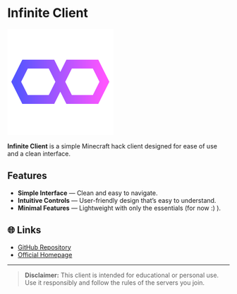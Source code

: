 # Infinite Client

![Infinite Client Icon](src/main/resources/assets/infinite/icon.svg)

**Infinite Client** is a simple Minecraft hack client designed for ease of use and a clean interface.

##  Features

-  **Simple Interface** — Clean and easy to navigate.  
-  **Intuitive Controls** — User-friendly design that’s easy to understand.  
-  **Minimal Features** — Lightweight with only the essentials (for now :) ).

## 🌐 Links

- [GitHub Repository](https://github.com/The-Infinitys/minecraft.infinite-client)  
- [Official Homepage](https://the-infinitys.f5.si/minecraft/infinite-client)

---

>  **Disclaimer:** This client is intended for educational or personal use. Use it responsibly and follow the rules of the servers you join.
